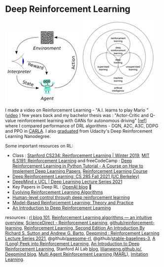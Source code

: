 # Deep Reinforcement Learning




<img src="./img/rl2.png" width=48%> <img src="./img/drl.png" width=48%>

I made a video on Reinforcement Learning  - "A.I. learns to play Mario " ([video](https://youtu.be/0EGWbqH3Li0) ) few years back and my bachelor thesis was : "Actor-Critic and Q-value reinforcement learning with GANs for autonomous driving" [[ref](https://twitter.com/florist_notes/status/1640269204501700608)] where I compared performance of
DRL algorithms - DQN, A2C, A3C, DDPG and PPO in [CARLA](https://carla.org/). I also [graduated](https://graduation.udacity.com/confirm/W4DQ2JCV) from Udacity's Deep Reinforcement Learning Nanodegree.

Some important resources on RL:

+ Class : [Stanford CS234: Reinforcement Learning | Winter 2019](https://www.youtube.com/playlist?list=PLoROMvodv4rOSOPzutgyCTapiGlY2Nd8u), [MIT 6.S191: Reinforcement Learning](https://youtu.be/AhyznRSDjw8) and freeCodeCamp : [Deep Reinforcement Learning in Python Tutorial - A Course on How to Implement Deep Learning Papers](https://youtu.be/GJJc1t0rtSU), [Reinforcement Learning Course](https://youtu.be/ELE2_Mftqoc)
+ [Deep Reinforcement Learning: CS 285 Fall 2021 (UC Berkeley)](https://www.youtube.com/playlist?list=PL_iWQOsE6TfXxKgI1GgyV1B_Xa0DxE5eH)
+ [DeepMind x UCL | Deep Learning Lecture Series 2021](https://www.youtube.com/playlist?list=PLqYmG7hTraZDVH599EItlEWsUOsJbAodm)
+ Key Papers in Deep RL : [OpenAI blog](https://spinningup.openai.com/en/latest/spinningup/keypapers.html) 🌸
+ [Evolving Reinforcement Learning Algorithms](https://ai.googleblog.com/2021/04/evolving-reinforcement-learning.html)
+ [Human-level control through deep reinforcement learning](https://www.nature.com/articles/nature14236)
+ [Model-Based Reinforcement Learning: Theory and Practice](https://bair.berkeley.edu/blog/2019/12/12/mbpo/)
+ [An Introduction to Deep Reinforcement Learning](https://arxiv.org/pdf/1811.12560.pdf)

resources : [rl blog 101](https://www.javatpoint.com/reinforcement-learning), [Reinforcement Learning algorithms — an intuitive overview](https://smartlabai.medium.com/reinforcement-learning-algorithms-an-intuitive-overview-904e2dff5bbc), [ScienceDirect - Reinforcement Learning](https://www.sciencedirect.com/topics/computer-science/reinforcement-learning), [github/reinforcement-learning](https://github.com/dennybritz/reinforcement-learning), [Reinforcement Learning, Second Edition An Introduction By Richard S. Sutton and Andrew G. Barto](https://mitpress.mit.edu/9780262039246/reinforcement-learning/), [Deepmind : Reinforcement Learning Lecture Series 2021](https://www.deepmind.com/learning-resources/reinforcement-learning-lecture-series-2021), @github/[awesome-rl](https://github.com/aikorea/awesome-rl), @github/[stable-baselines-3](https://github.com/DLR-RM/stable-baselines3), [A (Long) Peek into Reinforcement Learning](https://lilianweng.github.io/posts/2018-02-19-rl-overview/), [An Introduction to Deep Reinforcement Learning](https://huggingface.co/blog/deep-rl-intro), Stanford AI Lab [blog](https://ai.stanford.edu/blog/rl/), [lilianweng.github.io/](https://lilianweng.github.io/), [Deepmind blog](https://www.deepmind.com/blog), [Multi Agent Reinforcement Learning (MARL)](https://arxiv.org/abs/1911.10635), [Imitation Learning](https://paperswithcode.com/task/imitation-learning).